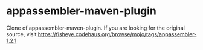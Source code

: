 appassembler-maven-plugin
=========================

Clone of appassembler-maven-plugin. If you are looking for the original source, visit https://fisheye.codehaus.org/browse/mojo/tags/appassembler-1.2.1